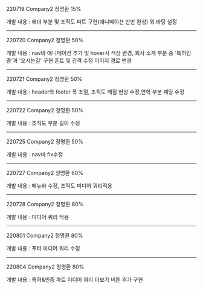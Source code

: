 220719 Company2 정명환 15%

개발 내용 : 헤더 부분 및 조직도 파트 구현(애니메이션 반만 완성) 외 바탕 설정

-------------------------------------------------------------------------------

220720 Company2 정명환 50%

개발 내용 : nav바 애니메이션 추가 및 hover시 색상 변경, 회사 소개 부분 중 '특허인증'과 '오시는길' 구현
폰트 및 간격 수정
이미지 경로 변경

-------------------------------------------------------------------------------

220721 Company2 정명환 50%

개발 내용 : header와 footer 폭 조절, 조직도 깨짐 현상 수정,연혁 부분 패딩 수정

------------------------------------------------------------------------------------

220722 Company2 정명환 50%

개발 내용 : 조직도 부분 길이 수정

----------------------------------------------------------------------------------

220725 Company2 정명환 50%

개발 내용 : nav바 fix수정

-----------------------------------------------------------------------------------

220727 Company2 정명환 60%

개발 내용 : 메뉴바 수정, 조직도 미디어 쿼리적용

----------------------------------------------------------------------------------

220728 Company2 정명환 80%

개발 내용 : 미디어 쿼리 적용

----------------------------------------------------------------------------------

220801 Company2 정명환 80%

개발 내용 : 푸터 미디어 쿼리 수정

----------------------------------------------------------------------------------

220804 Company2 정명환 80%

개발 내용 : 특허&인증 파트 미디어 쿼리 더보기 버튼 추가 구현


